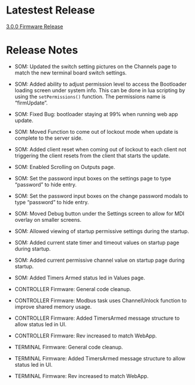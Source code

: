 # Latestest Release #

[3.0.0 Firmware Release](https://github.com/Altronic-LLC/Altronic-Public-Files/blob/main/DE4000_Firmware_Releases/3.0.0.zip)

# Release Notes #

- SOM: Updated the switch setting pictures on the Channels page to match the new terminal board switch settings.

- SOM: Added ability to adjust permission level to access the Bootloader loading screen under system info. This can be done in lua scripting by using the   ```setPermissions()``` function. The permissions name is “firmUpdate”.

- SOM: Fixed Bug: bootloader staying at 99% when running web app update.

- SOM: Moved Function to come out of lockout mode when update is complete to the server side.

- SOM: Added client reset when coming out of lockout to each client not triggering the client resets from the client that starts the update.

- SOM: Enabled Scrolling on Outputs page.

- SOM: Set the password input boxes on the settings page to type “password” to hide entry.

- SOM: Set the password input boxes on the change password modals to type “password” to hide entry.

- SOM: Moved Debug button under the Settings screen to allow for MDI overlay on smaller screens.

- SOM: Allowed viewing of startup permissive settings during the startup.

- SOM: Added current state timer and timeout values on startup page during startup.

- SOM: Added current permissive channel value on startup page during startup.

- SOM: Added Timers Armed status led in Values page.

- CONTROLLER Firmware: General code cleanup.

- CONTROLLER Firmware: Modbus task uses ChannelUnlock function to improve shared memory usage.

- CONTROLLER Firmware: Added TimersArmed message structure to allow status led in UI.

- CONTROLLER Firmware: Rev increased to match WebApp.

- TERMINAL Firmware: General code cleanup.

- TERMINAL Firmware: Added TimersArmed message structure to allow status led in UI.

- TERMINAL Firmware: Rev increased to match WebApp.
